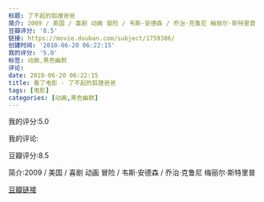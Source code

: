 ```yaml
---
标题: 了不起的狐狸爸爸
简介: 2009 / 美国 / 喜剧 动画 冒险 / 韦斯·安德森 / 乔治·克鲁尼 梅丽尔·斯特里普
豆瓣评分: '8.5'
链接: https://movie.douban.com/subject/1759386/
创建时间: '2010-06-20 06:22:15'
我的评分: '5.0'
标签: 动画,黑色幽默
评论:
date: 2010-06-20 06:22:15
title: 看了电影 - 了不起的狐狸爸爸
tags: [电影]
categories: [动画,黑色幽默]
---
```


我的评分:5.0

我的评论:

豆瓣评分:8.5

简介:2009 / 美国 / 喜剧 动画 冒险 / 韦斯·安德森 / 乔治·克鲁尼 梅丽尔·斯特里普

[豆瓣链接](https://movie.douban.com/subject/1759386/)

